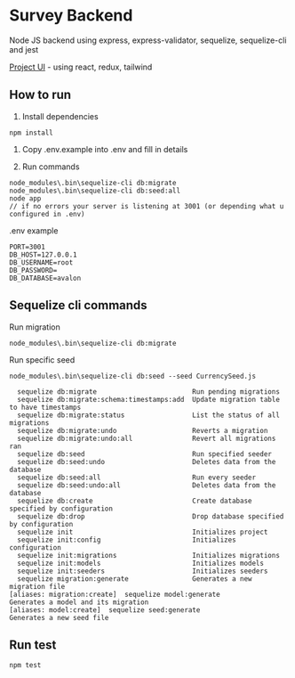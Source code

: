 # Survey Backend

Node JS backend using express, express-validator, sequelize, sequelize-cli and jest

[Project UI](https://github.com/lyubo-velikoff/survey-ui) - using react, redux, tailwind

## How to run

1. Install dependencies
```
npm install
```

1. Copy .env.example into .env and fill in details

1. Run commands
```
node_modules\.bin\sequelize-cli db:migrate
node_modules\.bin\sequelize-cli db:seed:all
node app
// if no errors your server is listening at 3001 (or depending what u configured in .env)
```

.env example
```
PORT=3001
DB_HOST=127.0.0.1
DB_USERNAME=root
DB_PASSWORD=
DB_DATABASE=avalon
```

## Sequelize cli commands

Run migration
```
node_modules\.bin\sequelize-cli db:migrate
```

Run specific seed
```
node_modules\.bin\sequelize-cli db:seed --seed CurrencySeed.js
```

```
  sequelize db:migrate                        Run pending migrations
  sequelize db:migrate:schema:timestamps:add  Update migration table to have timestamps
  sequelize db:migrate:status                 List the status of all migrations
  sequelize db:migrate:undo                   Reverts a migration
  sequelize db:migrate:undo:all               Revert all migrations ran
  sequelize db:seed                           Run specified seeder
  sequelize db:seed:undo                      Deletes data from the database
  sequelize db:seed:all                       Run every seeder
  sequelize db:seed:undo:all                  Deletes data from the database
  sequelize db:create                         Create database specified by configuration
  sequelize db:drop                           Drop database specified by configuration
  sequelize init                              Initializes project
  sequelize init:config                       Initializes configuration
  sequelize init:migrations                   Initializes migrations
  sequelize init:models                       Initializes models
  sequelize init:seeders                      Initializes seeders
  sequelize migration:generate                Generates a new migration file                                                                                                                         [aliases: migration:create]  sequelize model:generate                    Generates a model and its migration                                                                                                                        [aliases: model:create]  sequelize seed:generate                     Generates a new seed file 
```

## Run test

```
npm test
```